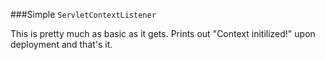 ###Simple `ServletContextListener`

This is pretty much as basic as it gets.  Prints out "Context initilized!" upon deployment and that's it.
